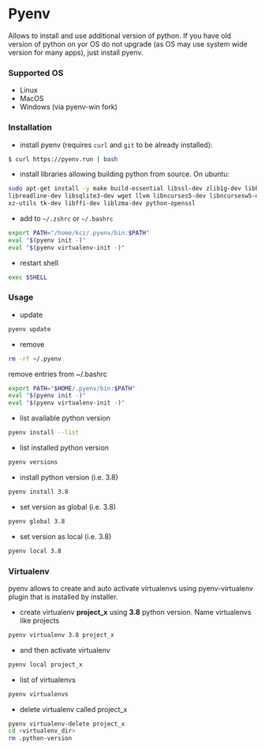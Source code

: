 # Pyenv
Allows to install and use additional version of python.
If you have old version of python on yor OS do not upgrade (as OS may use system wide version for many apps), just install pyenv. 

### Supported OS
* Linux
* MacOS
* Windows (via pyenv-win fork)

### Installation
* install pyenv (requires `curl` and `git` to be already installed):
```bash
$ curl https://pyenv.run | bash
```
* install libraries allowing building python from source. On ubuntu:
```bash
sudo apt-get install -y make build-essential libssl-dev zlib1g-dev libbz2-dev \
libreadline-dev libsqlite3-dev wget llvm libncurses5-dev libncursesw5-dev \
xz-utils tk-dev libffi-dev liblzma-dev python-openssl
``` 
* add to `~/.zshrc` or `~/.bashrc`
```bash
export PATH="/home/kcz/.pyenv/bin:$PATH"
eval "$(pyenv init -)"
eval "$(pyenv virtualenv-init -)"
```
* restart shell
```bash
exec $SHELL
```
### Usage
* update
```bash
pyenv update
```
* remove
```bash
rm -rf ~/.pyenv
```
remove entries from ~/.bashrc
```bash
export PATH="$HOME/.pyenv/bin:$PATH"
eval "$(pyenv init -)"
eval "$(pyenv virtualenv-init -)"
```
* list available python version
```bash
pyenv install --list
```
* list installed python version
```bash
pyenv versions
```
* install python version (i.e. 3.8)
```bash
pyenv install 3.8
```
* set version as global (i.e. 3.8)
```bash
pyenv global 3.8
```
* set version as local (i.e. 3.8)
```bash
pyenv local 3.8
```
### Virtualenv
pyenv allows to create and auto activate virtualenvs using pyenv-virtualenv plugin that is installed by installer.

* create virtualenv **project_x** using **3.8** python version. Name virtualenvs like projects
```bash
pyenv virtualenv 3.8 project_x
```
* and then  activate virtualenv
```bash
pyenv local project_x
```
* list of virtualenvs
```bash
pyenv virtualenvs
```
* delete virtualenv called project_x
```bash
pyenv virtualenv-delete project_x
cd <virtualenv_dir>
rm .python-version
```


<!--stackedit_data:
eyJoaXN0b3J5IjpbMTg4OTk5MzM0MCwtODg1OTg4NDkxLC0zNz
YxMzI3MDMsLTI4NjMyNjYyNSwxMDU2MjI1NDcwLC0xNTM2NTM4
NzA5LC0xNDIyODA4OTQ0LC0xNDM0MTQ1NTgwXX0=
-->